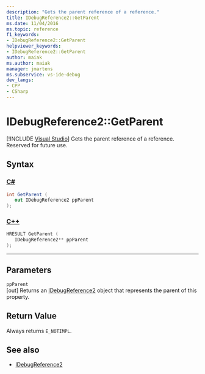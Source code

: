```yaml
---
description: "Gets the parent reference of a reference."
title: IDebugReference2::GetParent
ms.date: 11/04/2016
ms.topic: reference
f1_keywords:
- IDebugReference2::GetParent
helpviewer_keywords:
- IDebugReference2::GetParent
author: maiak
ms.author: maiak
manager: jmartens
ms.subservice: vs-ide-debug
dev_langs:
- CPP
- CSharp
---
```

# IDebugReference2::GetParent

 [!INCLUDE [Visual Studio](~/includes/applies-to-version/vs-windows-only.md)]
Gets the parent reference of a reference. Reserved for future use.

## Syntax

### [C#](#tab/csharp)
```csharp
int GetParent ( 
   out IDebugReference2 ppParent
);
```
### [C++](#tab/cpp)
```cpp
HRESULT GetParent ( 
   IDebugReference2** ppParent
);
```
---

## Parameters
`ppParent`\
[out] Returns an [IDebugReference2](../../../extensibility/debugger/reference/idebugreference2.md) object that represents the parent of this property.

## Return Value
 Always returns `E_NOTIMPL`.

## See also
- [IDebugReference2](../../../extensibility/debugger/reference/idebugreference2.md)
